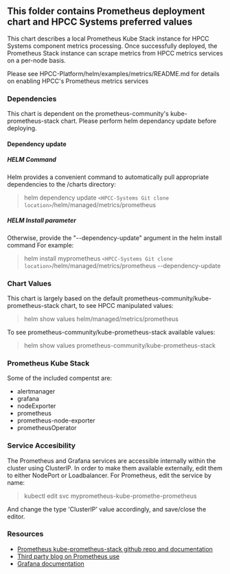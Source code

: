 ## This folder contains Prometheus deployment chart and HPCC Systems preferred values

This chart describes a local Prometheus Kube Stack instance for HPCC Systems component metrics processing.
Once successfully deployed, the Prometheus Stack instance can scrape metrics from HPCC metrics services on a per-node basis.

Please see HPCC-Platform/helm/examples/metrics/README.md for details on enabling HPCC's Prometheus metrics services

### Dependencies
This chart is dependent on the prometheus-community's kube-prometheus-stack chart. Please perform helm dependancy update before deploying.

#### Dependency update
##### HELM Command
Helm provides a convenient command to automatically pull appropriate dependencies to the /charts directory:
> helm dependency update `<HPCC-Systems Git clone location>`/helm/managed/metrics/prometheus

##### HELM Install parameter
Otherwise, provide the "--dependency-update" argument in the helm install command
For example:
> helm install myprometheus `<HPCC-Systems Git clone location>`/helm/managed/metrics/prometheus --dependency-update

### Chart Values
This chart is largely based on the default prometheus-community/kube-prometheus-stack chart, to see HPCC manipulated values:

> helm show values helm/managed/metrics/prometheus

To see prometheus-community/kube-prometheus-stack available values:

> helm show values prometheus-community/kube-prometheus-stack

### Prometheus Kube Stack
Some of the included compentst are:
- alertmanager
- grafana
- nodeExporter
- prometheus
- prometheus-node-exporter
- prometheusOperator

### Service Accesibility
The Prometheus and Grafana services are accessible internally within the cluster using ClusterIP. In order to make them available externally, edit them to either NodePort or Loadbalancer.
For Prometheus, edit the service by name:

>kubectl edit svc myprometheus-kube-promethe-prometheus

And change the type 'ClusterIP' value accordingly, and save/close the editor.

### Resources
- [Prometheus kube-prometheus-stack github repo and documentation](https://github.com/prometheus-community/helm-charts/blob/main/charts/kube-prometheus-stack/README.md)
- [Third party blog on Prometheus use](https://www.scalyr.com/blog/prometheus-tutorial-detailed-guide-to-getting-started/)
- [Grafana documentation](https://grafana.com/docs/grafana/latest/getting-started/)